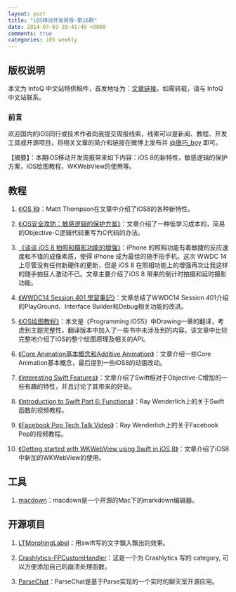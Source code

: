 ```yaml
---
layout: post
title: "iOS移动开发周报-第16期"
date: 2014-07-03 20:41:49 +0800
comments: true
categories: iOS weekly
---
```


## 版权说明

本文为 InfoQ 中文站特供稿件，首发地址为：[文章链接](http://www.infoq.com/cn/news/2014/07/ios8-new-features)。如需转载，请与 InfoQ 中文站联系。

### 前言

欢迎国内的iOS同行或技术作者向我提交周报线索，线索可以是新闻、教程、开发工具或开源项目，将相关文章的简介和链接在微博上发布并 [@唐巧_boy](http://weibo.com/tangqiaoboy) 即可。

【摘要】：本期iOS移动开发周报带来如下内容：i​OS 8的新特性，敏感逻辑的保护方案，iOS绘图教程，WKWebView的使用等。

## 教程

 1. [《i​OS 8》](http://nshipster.cn/ios8/)：Mattt Thompson在文章中介绍了iOS8的各种新特性。

 1. [《iOS安全攻防：敏感逻辑的保护方案》](http://blog.csdn.net/yiyaaixuexi/article/details/29210413)：文章介绍了一种低学习成本的，简易的Objective-C逻辑代码重写为C代码的办法。

 1. [《谈谈 iOS 8 拍照和摄影功能的增强》](http://imtx.me/archives/1899.html)：iPhone 的照相功能有着敏捷的反应速度和不错的成像素质，使得 iPhone 成为最佳的随手拍手机。这次 WWDC 14 上尽管没有任何新硬件的更新，但是 iOS 8 在照相功能上的增强再次让我这样的随手拍狂人激动不已。文章主要介绍了iOS 8 带来的倒计时拍摄和延时摄影功能。

 1. [《WWDC14 Session 401 學習筆記》](http://blog.rpplusplus.me/blog/2014/06/26/wwdc14-session-401/)：文章总结了WWDC14 Session 401介绍的PlayGround、Interface Builder和Debug相关功能的改进。

 1. [《iOS绘图教程》](http://www.cnblogs.com/xdream86/archive/2012/12/12/2814552.html)：本文是《Programming iOS5》中Drawing一章的翻译，考虑到主题完整性，翻译版本中加入了一些书中未涉及到的内容。该文章中比较完整地介绍了iOS的整个绘图原理及相关的API。

 1. [《Core Animation基本概念和Additive Animation》](http://studentdeng.github.io/blog/2014/06/24/core-animation/)：文章介绍一些Core Animation基本概念，最后提到一些iOS8的动画改动。

 1. [《Interesting Swift Features》](https://mikeash.com/pyblog/friday-qa-2014-06-20-interesting-swift-features.html)：文章介绍了Swift相对于Objective-C增加的一些有趣的特性，并且讨论了其带来的好处。

 1. [《Introduction to Swift Part 6: Functions》](http://www.raywenderlich.com/76260/video-tutorial-introduction-swift-part-6-functions)：Ray Wenderlich上的关于Swift函数的视频教程。

 1. [《Facebook Pop Tech Talk Video》](http://www.raywenderlich.com/76248/facebook-pop-tech-talk-video)：Ray Wenderlich上的关于Facebook Pop的视频教程。

 1. [《Getting started with WKWebView using Swift in iOS 8》](http://www.kinderas.com/technology/2014/6/7/getting-started-with-wkwebview-using-swift-in-ios-8)：文章介绍了iOS8中新加的WKWebView的使用。

## 工具

 1. [macdown](https://github.com/uranusjr/macdown)：macdown是一个开源的Mac下的markdown编辑器。

## 开源项目

 1. [LTMorphingLabel](https://github.com/lexrus/LTMorphingLabel)：用swift写的文字飘入飘出的效果。

 1. [Crashlytics-FPCustomHandler](https://github.com/hewigovens/Crashlytics-FPCustomHandler)：这是一个为 Crashlytics 写的 category, 可以方便添加自己的崩溃处理函数。

 1. [ParseChat](https://github.com/relatedcode/ParseChat)：ParseChat是基于Parse实现的一个实时的聊天室开源应用。

